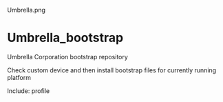 Umbrella.png
# Umbrella_bootstrap
Umbrella Corporation bootstrap repository

Check custom device and then install bootstrap
files for currently running platform

Include:
        profile

